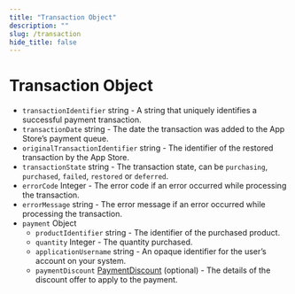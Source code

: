 ```yaml
---
title: "Transaction Object"
description: ""
slug: /transaction
hide_title: false
---
```


# Transaction Object

* `transactionIdentifier` string - A string that uniquely identifies a successful payment transaction.
* `transactionDate` string - The date the transaction was added to the App Store’s payment queue.
* `originalTransactionIdentifier` string - The identifier of the restored transaction by the App Store.
* `transactionState` string - The transaction state, can be `purchasing`, `purchased`, `failed`, `restored` or `deferred`.
* `errorCode` Integer - The error code if an error occurred while processing the transaction.
* `errorMessage` string - The error message if an error occurred while processing the transaction.
* `payment` Object
  * `productIdentifier` string - The identifier of the purchased product.
  * `quantity` Integer  - The quantity purchased.
  * `applicationUsername` string - An opaque identifier for the user’s account on your system.
  * `paymentDiscount` [PaymentDiscount](payment-discount.md) (optional) - The details of the discount offer to apply to the payment.
